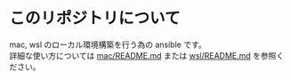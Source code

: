 # このリポジトリについて
mac, wsl のローカル環境構築を行う為の ansible です。  
詳細な使い方については [mac/README.md](mac/README.md) または [wsl/README.md](wsl/README.md) を参照ください。  

